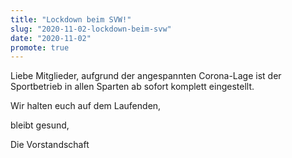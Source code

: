 ```yaml
---
title: "Lockdown beim SVW!"
slug: "2020-11-02-lockdown-beim-svw"
date: "2020-11-02"
promote: true
---
```

Liebe Mitglieder, aufgrund der angespannten Corona-Lage ist der Sportbetrieb in allen Sparten ab sofort komplett eingestellt.


Wir halten euch auf dem Laufenden,


bleibt gesund,


Die Vorstandschaft
